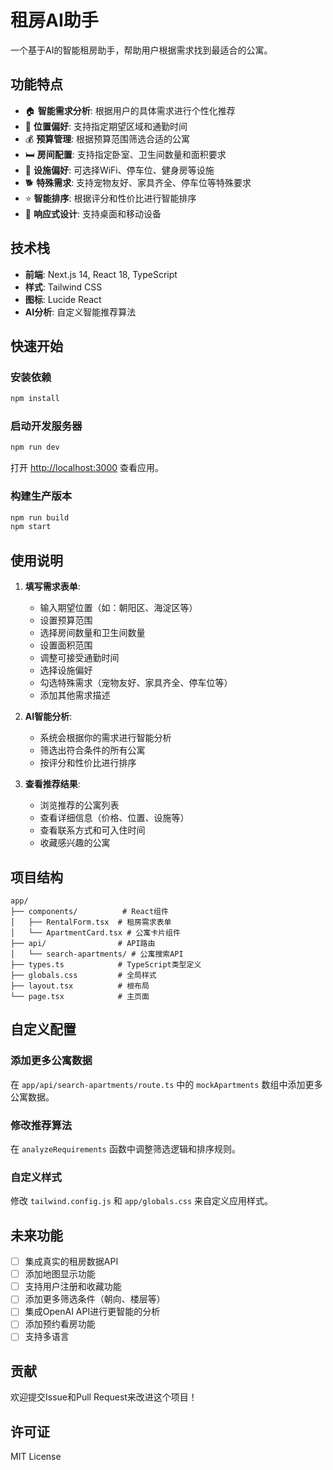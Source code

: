 # 租房AI助手

一个基于AI的智能租房助手，帮助用户根据需求找到最适合的公寓。

## 功能特点

- 🏠 **智能需求分析**: 根据用户的具体需求进行个性化推荐
- 📍 **位置偏好**: 支持指定期望区域和通勤时间
- 💰 **预算管理**: 根据预算范围筛选合适的公寓
- 🛏️ **房间配置**: 支持指定卧室、卫生间数量和面积要求
- 🎯 **设施偏好**: 可选择WiFi、停车位、健身房等设施
- 🐕 **特殊需求**: 支持宠物友好、家具齐全、停车位等特殊要求
- ⭐ **智能排序**: 根据评分和性价比进行智能排序
- 📱 **响应式设计**: 支持桌面和移动设备

## 技术栈

- **前端**: Next.js 14, React 18, TypeScript
- **样式**: Tailwind CSS
- **图标**: Lucide React
- **AI分析**: 自定义智能推荐算法

## 快速开始

### 安装依赖

```bash
npm install
```

### 启动开发服务器

```bash
npm run dev
```

打开 [http://localhost:3000](http://localhost:3000) 查看应用。

### 构建生产版本

```bash
npm run build
npm start
```

## 使用说明

1. **填写需求表单**:
   - 输入期望位置（如：朝阳区、海淀区等）
   - 设置预算范围
   - 选择房间数量和卫生间数量
   - 设置面积范围
   - 调整可接受通勤时间
   - 选择设施偏好
   - 勾选特殊需求（宠物友好、家具齐全、停车位等）
   - 添加其他需求描述

2. **AI智能分析**:
   - 系统会根据你的需求进行智能分析
   - 筛选出符合条件的所有公寓
   - 按评分和性价比进行排序

3. **查看推荐结果**:
   - 浏览推荐的公寓列表
   - 查看详细信息（价格、位置、设施等）
   - 查看联系方式和可入住时间
   - 收藏感兴趣的公寓

## 项目结构

```
app/
├── components/          # React组件
│   ├── RentalForm.tsx  # 租房需求表单
│   └── ApartmentCard.tsx # 公寓卡片组件
├── api/                # API路由
│   └── search-apartments/ # 公寓搜索API
├── types.ts            # TypeScript类型定义
├── globals.css         # 全局样式
├── layout.tsx          # 根布局
└── page.tsx            # 主页面
```

## 自定义配置

### 添加更多公寓数据

在 `app/api/search-apartments/route.ts` 中的 `mockApartments` 数组中添加更多公寓数据。

### 修改推荐算法

在 `analyzeRequirements` 函数中调整筛选逻辑和排序规则。

### 自定义样式

修改 `tailwind.config.js` 和 `app/globals.css` 来自定义应用样式。

## 未来功能

- [ ] 集成真实的租房数据API
- [ ] 添加地图显示功能
- [ ] 支持用户注册和收藏功能
- [ ] 添加更多筛选条件（朝向、楼层等）
- [ ] 集成OpenAI API进行更智能的分析
- [ ] 添加预约看房功能
- [ ] 支持多语言

## 贡献

欢迎提交Issue和Pull Request来改进这个项目！

## 许可证

MIT License

